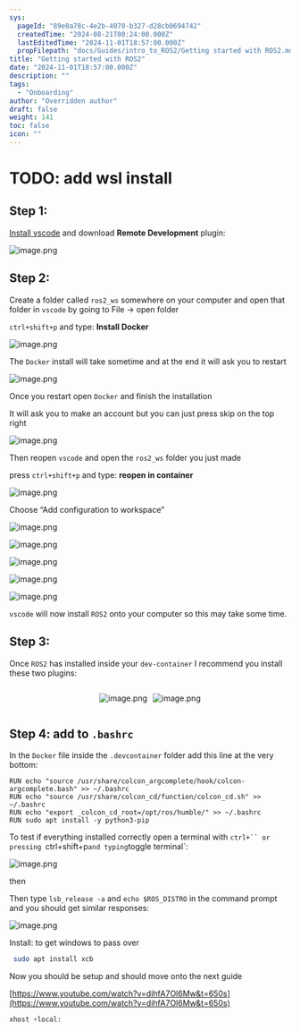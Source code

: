 ```yaml
---
sys:
  pageId: "89e0a78c-4e2b-4070-b327-d28cb0694742"
  createdTime: "2024-08-21T00:24:00.000Z"
  lastEditedTime: "2024-11-01T18:57:00.000Z"
  propFilepath: "docs/Guides/intro_to_ROS2/Getting started with ROS2.md"
title: "Getting started with ROS2"
date: "2024-11-01T18:57:00.000Z"
description: ""
tags:
  - "Onboarding"
author: "Overridden author"
draft: false
weight: 141
toc: false
icon: ""
---
```


# TODO: add wsl install

## Step 1:

[Install vscode](https://code.visualstudio.com/download) and download **Remote Development** plugin:

![image.png](https://prod-files-secure.s3.us-west-2.amazonaws.com/d518164a-d88e-44d1-a4ee-3adb3bd8bce0/efb52993-1881-4a40-b95e-6f020334f022/image.png?X-Amz-Algorithm=AWS4-HMAC-SHA256&X-Amz-Content-Sha256=UNSIGNED-PAYLOAD&X-Amz-Credential=ASIAZI2LB466W4344S76%2F20250329%2Fus-west-2%2Fs3%2Faws4_request&X-Amz-Date=20250329T090727Z&X-Amz-Expires=3600&X-Amz-Security-Token=IQoJb3JpZ2luX2VjEAkaCXVzLXdlc3QtMiJGMEQCID2ckGUk4YqiudbC12eVNjPXEfQlUixNU2cgmF0fMyGgAiBRm3m9A2PQBK7xat2TuhHiWkMOW3FRKqgTAfYofM9%2FPyr%2FAwhyEAAaDDYzNzQyMzE4MzgwNSIMR7DuAm8AJoYTGROuKtwD%2FV3HJBdplherN%2Ff5iqO3%2F8sLo2ND74uvzpLwYmEMl69i8hfsO7ZFLtGGCmZc87X%2BQIz2eaZMOvma6VeIQ%2Bfs%2BhbTR9Gnf2rAefPbkAtRgIDeJHtoZugZ6FfDnqUDdoufaYE%2BtfavB3C3ltzTGVj6tEAIB6k%2FTotbqTtoxlZgP5Xd2Of3seeJDdt9%2FvI3P9prA4oQLahq5IhBY5hQZPG9oNeXUVu72QuZ7KMh%2BFq6vNbQtWCICSGqUtS9y7hth52E64xocsksGvMGK1uKJ5v9tbvI3btum8u%2BOe7VNqn3QSnUQeElCQiDVF0atNMJ3QL3a5EgEuw9fdsssKVZsYmmFZie8jX6X0GOaskWLHs87zqc8ypkd%2BGXTde%2BNaJuQWSZR5NhJza74CdKEnlEm%2FH0ykjilwSW06UtFdmXOPj15mTlVgwDx%2B8HEvkS676jU0ASaDLNmBPRdiQIiCGb1V5sfZAww9kUm%2FFd5hvfpBxJs0VV9JHIKUVIGod2LOVWBH4XUXi3gcjO%2BgPmhy%2FegL6k%2BfbTVxelBUbC53TInezban0qEDs81CYMvTXE1SNBdok1pBMrYvEOZ6ULX4O3dRfadX4BtILu%2B37U8ypmigJGsJ6HfFURhTbCnGCwDTow0%2BKevwY6pgEqQ2GOVgTpmwufPdvfSQqPBUZRTv5ClCjbDAG6oxI%2Bw8hx7IukYBDCAF4yCjE7uaLrmP5DdZHXi068VYb3g9HnkHPgY46BEnvFhr8Q3IWTSy7GcPLjW89LN%2BhjXIdOv6JWHKlbkSN7HogkwvKpSwVouuii81a9fW9VtQuF18yoI8HQZ%2Br%2BeuUMnVu5ZxiJegF7DR7FBDBRVDbXgHf901xwwaPDBWsx&X-Amz-Signature=1e3823fb3459770d83ff0be5fb11cc85e4dacef3d90a43c6d8bbe6c29edaa71d&X-Amz-SignedHeaders=host&x-id=GetObject)

## Step 2:

Create a folder called `ros2_ws` somewhere on your computer and open that folder in `vscode` by going to File → open folder 

`ctrl+shift+p` and type: **Install Docker**

![image.png](https://prod-files-secure.s3.us-west-2.amazonaws.com/d518164a-d88e-44d1-a4ee-3adb3bd8bce0/2269dc0e-1cd5-47ff-bceb-c04ad9b2eab0/image.png?X-Amz-Algorithm=AWS4-HMAC-SHA256&X-Amz-Content-Sha256=UNSIGNED-PAYLOAD&X-Amz-Credential=ASIAZI2LB466W4344S76%2F20250329%2Fus-west-2%2Fs3%2Faws4_request&X-Amz-Date=20250329T090727Z&X-Amz-Expires=3600&X-Amz-Security-Token=IQoJb3JpZ2luX2VjEAkaCXVzLXdlc3QtMiJGMEQCID2ckGUk4YqiudbC12eVNjPXEfQlUixNU2cgmF0fMyGgAiBRm3m9A2PQBK7xat2TuhHiWkMOW3FRKqgTAfYofM9%2FPyr%2FAwhyEAAaDDYzNzQyMzE4MzgwNSIMR7DuAm8AJoYTGROuKtwD%2FV3HJBdplherN%2Ff5iqO3%2F8sLo2ND74uvzpLwYmEMl69i8hfsO7ZFLtGGCmZc87X%2BQIz2eaZMOvma6VeIQ%2Bfs%2BhbTR9Gnf2rAefPbkAtRgIDeJHtoZugZ6FfDnqUDdoufaYE%2BtfavB3C3ltzTGVj6tEAIB6k%2FTotbqTtoxlZgP5Xd2Of3seeJDdt9%2FvI3P9prA4oQLahq5IhBY5hQZPG9oNeXUVu72QuZ7KMh%2BFq6vNbQtWCICSGqUtS9y7hth52E64xocsksGvMGK1uKJ5v9tbvI3btum8u%2BOe7VNqn3QSnUQeElCQiDVF0atNMJ3QL3a5EgEuw9fdsssKVZsYmmFZie8jX6X0GOaskWLHs87zqc8ypkd%2BGXTde%2BNaJuQWSZR5NhJza74CdKEnlEm%2FH0ykjilwSW06UtFdmXOPj15mTlVgwDx%2B8HEvkS676jU0ASaDLNmBPRdiQIiCGb1V5sfZAww9kUm%2FFd5hvfpBxJs0VV9JHIKUVIGod2LOVWBH4XUXi3gcjO%2BgPmhy%2FegL6k%2BfbTVxelBUbC53TInezban0qEDs81CYMvTXE1SNBdok1pBMrYvEOZ6ULX4O3dRfadX4BtILu%2B37U8ypmigJGsJ6HfFURhTbCnGCwDTow0%2BKevwY6pgEqQ2GOVgTpmwufPdvfSQqPBUZRTv5ClCjbDAG6oxI%2Bw8hx7IukYBDCAF4yCjE7uaLrmP5DdZHXi068VYb3g9HnkHPgY46BEnvFhr8Q3IWTSy7GcPLjW89LN%2BhjXIdOv6JWHKlbkSN7HogkwvKpSwVouuii81a9fW9VtQuF18yoI8HQZ%2Br%2BeuUMnVu5ZxiJegF7DR7FBDBRVDbXgHf901xwwaPDBWsx&X-Amz-Signature=16da11417ecd8481ceffea1214c225f2b3778433c312dd4c96a88524f0d0d357&X-Amz-SignedHeaders=host&x-id=GetObject)

The `Docker` install will take sometime and at the end it will ask you to restart

![image.png](https://prod-files-secure.s3.us-west-2.amazonaws.com/d518164a-d88e-44d1-a4ee-3adb3bd8bce0/ed233f78-be33-4b1f-b89c-9c346c0e961e/image.png?X-Amz-Algorithm=AWS4-HMAC-SHA256&X-Amz-Content-Sha256=UNSIGNED-PAYLOAD&X-Amz-Credential=ASIAZI2LB466W4344S76%2F20250329%2Fus-west-2%2Fs3%2Faws4_request&X-Amz-Date=20250329T090727Z&X-Amz-Expires=3600&X-Amz-Security-Token=IQoJb3JpZ2luX2VjEAkaCXVzLXdlc3QtMiJGMEQCID2ckGUk4YqiudbC12eVNjPXEfQlUixNU2cgmF0fMyGgAiBRm3m9A2PQBK7xat2TuhHiWkMOW3FRKqgTAfYofM9%2FPyr%2FAwhyEAAaDDYzNzQyMzE4MzgwNSIMR7DuAm8AJoYTGROuKtwD%2FV3HJBdplherN%2Ff5iqO3%2F8sLo2ND74uvzpLwYmEMl69i8hfsO7ZFLtGGCmZc87X%2BQIz2eaZMOvma6VeIQ%2Bfs%2BhbTR9Gnf2rAefPbkAtRgIDeJHtoZugZ6FfDnqUDdoufaYE%2BtfavB3C3ltzTGVj6tEAIB6k%2FTotbqTtoxlZgP5Xd2Of3seeJDdt9%2FvI3P9prA4oQLahq5IhBY5hQZPG9oNeXUVu72QuZ7KMh%2BFq6vNbQtWCICSGqUtS9y7hth52E64xocsksGvMGK1uKJ5v9tbvI3btum8u%2BOe7VNqn3QSnUQeElCQiDVF0atNMJ3QL3a5EgEuw9fdsssKVZsYmmFZie8jX6X0GOaskWLHs87zqc8ypkd%2BGXTde%2BNaJuQWSZR5NhJza74CdKEnlEm%2FH0ykjilwSW06UtFdmXOPj15mTlVgwDx%2B8HEvkS676jU0ASaDLNmBPRdiQIiCGb1V5sfZAww9kUm%2FFd5hvfpBxJs0VV9JHIKUVIGod2LOVWBH4XUXi3gcjO%2BgPmhy%2FegL6k%2BfbTVxelBUbC53TInezban0qEDs81CYMvTXE1SNBdok1pBMrYvEOZ6ULX4O3dRfadX4BtILu%2B37U8ypmigJGsJ6HfFURhTbCnGCwDTow0%2BKevwY6pgEqQ2GOVgTpmwufPdvfSQqPBUZRTv5ClCjbDAG6oxI%2Bw8hx7IukYBDCAF4yCjE7uaLrmP5DdZHXi068VYb3g9HnkHPgY46BEnvFhr8Q3IWTSy7GcPLjW89LN%2BhjXIdOv6JWHKlbkSN7HogkwvKpSwVouuii81a9fW9VtQuF18yoI8HQZ%2Br%2BeuUMnVu5ZxiJegF7DR7FBDBRVDbXgHf901xwwaPDBWsx&X-Amz-Signature=ed2f52d3102ac741eb14fef65476ae73724a6f627eb51b48451f1a2c4b8c1e6a&X-Amz-SignedHeaders=host&x-id=GetObject)

Once you restart open `Docker` and finish the installation

It will ask you to make an account but you can just press skip on the top right

![image.png](https://prod-files-secure.s3.us-west-2.amazonaws.com/d518164a-d88e-44d1-a4ee-3adb3bd8bce0/21010ad9-1659-4fd9-9f59-9932a09b2a3d/image.png?X-Amz-Algorithm=AWS4-HMAC-SHA256&X-Amz-Content-Sha256=UNSIGNED-PAYLOAD&X-Amz-Credential=ASIAZI2LB466W4344S76%2F20250329%2Fus-west-2%2Fs3%2Faws4_request&X-Amz-Date=20250329T090727Z&X-Amz-Expires=3600&X-Amz-Security-Token=IQoJb3JpZ2luX2VjEAkaCXVzLXdlc3QtMiJGMEQCID2ckGUk4YqiudbC12eVNjPXEfQlUixNU2cgmF0fMyGgAiBRm3m9A2PQBK7xat2TuhHiWkMOW3FRKqgTAfYofM9%2FPyr%2FAwhyEAAaDDYzNzQyMzE4MzgwNSIMR7DuAm8AJoYTGROuKtwD%2FV3HJBdplherN%2Ff5iqO3%2F8sLo2ND74uvzpLwYmEMl69i8hfsO7ZFLtGGCmZc87X%2BQIz2eaZMOvma6VeIQ%2Bfs%2BhbTR9Gnf2rAefPbkAtRgIDeJHtoZugZ6FfDnqUDdoufaYE%2BtfavB3C3ltzTGVj6tEAIB6k%2FTotbqTtoxlZgP5Xd2Of3seeJDdt9%2FvI3P9prA4oQLahq5IhBY5hQZPG9oNeXUVu72QuZ7KMh%2BFq6vNbQtWCICSGqUtS9y7hth52E64xocsksGvMGK1uKJ5v9tbvI3btum8u%2BOe7VNqn3QSnUQeElCQiDVF0atNMJ3QL3a5EgEuw9fdsssKVZsYmmFZie8jX6X0GOaskWLHs87zqc8ypkd%2BGXTde%2BNaJuQWSZR5NhJza74CdKEnlEm%2FH0ykjilwSW06UtFdmXOPj15mTlVgwDx%2B8HEvkS676jU0ASaDLNmBPRdiQIiCGb1V5sfZAww9kUm%2FFd5hvfpBxJs0VV9JHIKUVIGod2LOVWBH4XUXi3gcjO%2BgPmhy%2FegL6k%2BfbTVxelBUbC53TInezban0qEDs81CYMvTXE1SNBdok1pBMrYvEOZ6ULX4O3dRfadX4BtILu%2B37U8ypmigJGsJ6HfFURhTbCnGCwDTow0%2BKevwY6pgEqQ2GOVgTpmwufPdvfSQqPBUZRTv5ClCjbDAG6oxI%2Bw8hx7IukYBDCAF4yCjE7uaLrmP5DdZHXi068VYb3g9HnkHPgY46BEnvFhr8Q3IWTSy7GcPLjW89LN%2BhjXIdOv6JWHKlbkSN7HogkwvKpSwVouuii81a9fW9VtQuF18yoI8HQZ%2Br%2BeuUMnVu5ZxiJegF7DR7FBDBRVDbXgHf901xwwaPDBWsx&X-Amz-Signature=d698b75172e5903be5cbc9356b205d71e2a55951adb624b35b9f19799ee76244&X-Amz-SignedHeaders=host&x-id=GetObject)

Then reopen `vscode` and open the `ros2_ws` folder you just made

press `ctrl+shift+p` and type: **reopen in container**

![image.png](https://prod-files-secure.s3.us-west-2.amazonaws.com/d518164a-d88e-44d1-a4ee-3adb3bd8bce0/4e93b8c2-41ad-488c-8095-c74205196118/image.png?X-Amz-Algorithm=AWS4-HMAC-SHA256&X-Amz-Content-Sha256=UNSIGNED-PAYLOAD&X-Amz-Credential=ASIAZI2LB466W4344S76%2F20250329%2Fus-west-2%2Fs3%2Faws4_request&X-Amz-Date=20250329T090727Z&X-Amz-Expires=3600&X-Amz-Security-Token=IQoJb3JpZ2luX2VjEAkaCXVzLXdlc3QtMiJGMEQCID2ckGUk4YqiudbC12eVNjPXEfQlUixNU2cgmF0fMyGgAiBRm3m9A2PQBK7xat2TuhHiWkMOW3FRKqgTAfYofM9%2FPyr%2FAwhyEAAaDDYzNzQyMzE4MzgwNSIMR7DuAm8AJoYTGROuKtwD%2FV3HJBdplherN%2Ff5iqO3%2F8sLo2ND74uvzpLwYmEMl69i8hfsO7ZFLtGGCmZc87X%2BQIz2eaZMOvma6VeIQ%2Bfs%2BhbTR9Gnf2rAefPbkAtRgIDeJHtoZugZ6FfDnqUDdoufaYE%2BtfavB3C3ltzTGVj6tEAIB6k%2FTotbqTtoxlZgP5Xd2Of3seeJDdt9%2FvI3P9prA4oQLahq5IhBY5hQZPG9oNeXUVu72QuZ7KMh%2BFq6vNbQtWCICSGqUtS9y7hth52E64xocsksGvMGK1uKJ5v9tbvI3btum8u%2BOe7VNqn3QSnUQeElCQiDVF0atNMJ3QL3a5EgEuw9fdsssKVZsYmmFZie8jX6X0GOaskWLHs87zqc8ypkd%2BGXTde%2BNaJuQWSZR5NhJza74CdKEnlEm%2FH0ykjilwSW06UtFdmXOPj15mTlVgwDx%2B8HEvkS676jU0ASaDLNmBPRdiQIiCGb1V5sfZAww9kUm%2FFd5hvfpBxJs0VV9JHIKUVIGod2LOVWBH4XUXi3gcjO%2BgPmhy%2FegL6k%2BfbTVxelBUbC53TInezban0qEDs81CYMvTXE1SNBdok1pBMrYvEOZ6ULX4O3dRfadX4BtILu%2B37U8ypmigJGsJ6HfFURhTbCnGCwDTow0%2BKevwY6pgEqQ2GOVgTpmwufPdvfSQqPBUZRTv5ClCjbDAG6oxI%2Bw8hx7IukYBDCAF4yCjE7uaLrmP5DdZHXi068VYb3g9HnkHPgY46BEnvFhr8Q3IWTSy7GcPLjW89LN%2BhjXIdOv6JWHKlbkSN7HogkwvKpSwVouuii81a9fW9VtQuF18yoI8HQZ%2Br%2BeuUMnVu5ZxiJegF7DR7FBDBRVDbXgHf901xwwaPDBWsx&X-Amz-Signature=7117e33e6366713f330f2091f24760068ecc3c940ba40f3c658d56c49ace4da2&X-Amz-SignedHeaders=host&x-id=GetObject)

Choose “Add configuration to workspace”

![image.png](https://prod-files-secure.s3.us-west-2.amazonaws.com/d518164a-d88e-44d1-a4ee-3adb3bd8bce0/9560b282-5060-4989-ba37-97e7b2c22476/image.png?X-Amz-Algorithm=AWS4-HMAC-SHA256&X-Amz-Content-Sha256=UNSIGNED-PAYLOAD&X-Amz-Credential=ASIAZI2LB466W4344S76%2F20250329%2Fus-west-2%2Fs3%2Faws4_request&X-Amz-Date=20250329T090727Z&X-Amz-Expires=3600&X-Amz-Security-Token=IQoJb3JpZ2luX2VjEAkaCXVzLXdlc3QtMiJGMEQCID2ckGUk4YqiudbC12eVNjPXEfQlUixNU2cgmF0fMyGgAiBRm3m9A2PQBK7xat2TuhHiWkMOW3FRKqgTAfYofM9%2FPyr%2FAwhyEAAaDDYzNzQyMzE4MzgwNSIMR7DuAm8AJoYTGROuKtwD%2FV3HJBdplherN%2Ff5iqO3%2F8sLo2ND74uvzpLwYmEMl69i8hfsO7ZFLtGGCmZc87X%2BQIz2eaZMOvma6VeIQ%2Bfs%2BhbTR9Gnf2rAefPbkAtRgIDeJHtoZugZ6FfDnqUDdoufaYE%2BtfavB3C3ltzTGVj6tEAIB6k%2FTotbqTtoxlZgP5Xd2Of3seeJDdt9%2FvI3P9prA4oQLahq5IhBY5hQZPG9oNeXUVu72QuZ7KMh%2BFq6vNbQtWCICSGqUtS9y7hth52E64xocsksGvMGK1uKJ5v9tbvI3btum8u%2BOe7VNqn3QSnUQeElCQiDVF0atNMJ3QL3a5EgEuw9fdsssKVZsYmmFZie8jX6X0GOaskWLHs87zqc8ypkd%2BGXTde%2BNaJuQWSZR5NhJza74CdKEnlEm%2FH0ykjilwSW06UtFdmXOPj15mTlVgwDx%2B8HEvkS676jU0ASaDLNmBPRdiQIiCGb1V5sfZAww9kUm%2FFd5hvfpBxJs0VV9JHIKUVIGod2LOVWBH4XUXi3gcjO%2BgPmhy%2FegL6k%2BfbTVxelBUbC53TInezban0qEDs81CYMvTXE1SNBdok1pBMrYvEOZ6ULX4O3dRfadX4BtILu%2B37U8ypmigJGsJ6HfFURhTbCnGCwDTow0%2BKevwY6pgEqQ2GOVgTpmwufPdvfSQqPBUZRTv5ClCjbDAG6oxI%2Bw8hx7IukYBDCAF4yCjE7uaLrmP5DdZHXi068VYb3g9HnkHPgY46BEnvFhr8Q3IWTSy7GcPLjW89LN%2BhjXIdOv6JWHKlbkSN7HogkwvKpSwVouuii81a9fW9VtQuF18yoI8HQZ%2Br%2BeuUMnVu5ZxiJegF7DR7FBDBRVDbXgHf901xwwaPDBWsx&X-Amz-Signature=6049b73e466e843033e099a7dfe251f6fec80cdb3a200aa1dcd2b394e2a0af52&X-Amz-SignedHeaders=host&x-id=GetObject)

![image.png](https://prod-files-secure.s3.us-west-2.amazonaws.com/d518164a-d88e-44d1-a4ee-3adb3bd8bce0/2ee63f81-886b-48e8-a553-dc6e5eac99e4/image.png?X-Amz-Algorithm=AWS4-HMAC-SHA256&X-Amz-Content-Sha256=UNSIGNED-PAYLOAD&X-Amz-Credential=ASIAZI2LB466W4344S76%2F20250329%2Fus-west-2%2Fs3%2Faws4_request&X-Amz-Date=20250329T090727Z&X-Amz-Expires=3600&X-Amz-Security-Token=IQoJb3JpZ2luX2VjEAkaCXVzLXdlc3QtMiJGMEQCID2ckGUk4YqiudbC12eVNjPXEfQlUixNU2cgmF0fMyGgAiBRm3m9A2PQBK7xat2TuhHiWkMOW3FRKqgTAfYofM9%2FPyr%2FAwhyEAAaDDYzNzQyMzE4MzgwNSIMR7DuAm8AJoYTGROuKtwD%2FV3HJBdplherN%2Ff5iqO3%2F8sLo2ND74uvzpLwYmEMl69i8hfsO7ZFLtGGCmZc87X%2BQIz2eaZMOvma6VeIQ%2Bfs%2BhbTR9Gnf2rAefPbkAtRgIDeJHtoZugZ6FfDnqUDdoufaYE%2BtfavB3C3ltzTGVj6tEAIB6k%2FTotbqTtoxlZgP5Xd2Of3seeJDdt9%2FvI3P9prA4oQLahq5IhBY5hQZPG9oNeXUVu72QuZ7KMh%2BFq6vNbQtWCICSGqUtS9y7hth52E64xocsksGvMGK1uKJ5v9tbvI3btum8u%2BOe7VNqn3QSnUQeElCQiDVF0atNMJ3QL3a5EgEuw9fdsssKVZsYmmFZie8jX6X0GOaskWLHs87zqc8ypkd%2BGXTde%2BNaJuQWSZR5NhJza74CdKEnlEm%2FH0ykjilwSW06UtFdmXOPj15mTlVgwDx%2B8HEvkS676jU0ASaDLNmBPRdiQIiCGb1V5sfZAww9kUm%2FFd5hvfpBxJs0VV9JHIKUVIGod2LOVWBH4XUXi3gcjO%2BgPmhy%2FegL6k%2BfbTVxelBUbC53TInezban0qEDs81CYMvTXE1SNBdok1pBMrYvEOZ6ULX4O3dRfadX4BtILu%2B37U8ypmigJGsJ6HfFURhTbCnGCwDTow0%2BKevwY6pgEqQ2GOVgTpmwufPdvfSQqPBUZRTv5ClCjbDAG6oxI%2Bw8hx7IukYBDCAF4yCjE7uaLrmP5DdZHXi068VYb3g9HnkHPgY46BEnvFhr8Q3IWTSy7GcPLjW89LN%2BhjXIdOv6JWHKlbkSN7HogkwvKpSwVouuii81a9fW9VtQuF18yoI8HQZ%2Br%2BeuUMnVu5ZxiJegF7DR7FBDBRVDbXgHf901xwwaPDBWsx&X-Amz-Signature=1810ba0b398bcdc78709370bc6f6c70217bc8c1f40ae75d7e635dd43be76cb39&X-Amz-SignedHeaders=host&x-id=GetObject)

![image.png](https://prod-files-secure.s3.us-west-2.amazonaws.com/d518164a-d88e-44d1-a4ee-3adb3bd8bce0/ae1580b2-b048-407e-aed9-b584224a7a04/image.png?X-Amz-Algorithm=AWS4-HMAC-SHA256&X-Amz-Content-Sha256=UNSIGNED-PAYLOAD&X-Amz-Credential=ASIAZI2LB466W4344S76%2F20250329%2Fus-west-2%2Fs3%2Faws4_request&X-Amz-Date=20250329T090727Z&X-Amz-Expires=3600&X-Amz-Security-Token=IQoJb3JpZ2luX2VjEAkaCXVzLXdlc3QtMiJGMEQCID2ckGUk4YqiudbC12eVNjPXEfQlUixNU2cgmF0fMyGgAiBRm3m9A2PQBK7xat2TuhHiWkMOW3FRKqgTAfYofM9%2FPyr%2FAwhyEAAaDDYzNzQyMzE4MzgwNSIMR7DuAm8AJoYTGROuKtwD%2FV3HJBdplherN%2Ff5iqO3%2F8sLo2ND74uvzpLwYmEMl69i8hfsO7ZFLtGGCmZc87X%2BQIz2eaZMOvma6VeIQ%2Bfs%2BhbTR9Gnf2rAefPbkAtRgIDeJHtoZugZ6FfDnqUDdoufaYE%2BtfavB3C3ltzTGVj6tEAIB6k%2FTotbqTtoxlZgP5Xd2Of3seeJDdt9%2FvI3P9prA4oQLahq5IhBY5hQZPG9oNeXUVu72QuZ7KMh%2BFq6vNbQtWCICSGqUtS9y7hth52E64xocsksGvMGK1uKJ5v9tbvI3btum8u%2BOe7VNqn3QSnUQeElCQiDVF0atNMJ3QL3a5EgEuw9fdsssKVZsYmmFZie8jX6X0GOaskWLHs87zqc8ypkd%2BGXTde%2BNaJuQWSZR5NhJza74CdKEnlEm%2FH0ykjilwSW06UtFdmXOPj15mTlVgwDx%2B8HEvkS676jU0ASaDLNmBPRdiQIiCGb1V5sfZAww9kUm%2FFd5hvfpBxJs0VV9JHIKUVIGod2LOVWBH4XUXi3gcjO%2BgPmhy%2FegL6k%2BfbTVxelBUbC53TInezban0qEDs81CYMvTXE1SNBdok1pBMrYvEOZ6ULX4O3dRfadX4BtILu%2B37U8ypmigJGsJ6HfFURhTbCnGCwDTow0%2BKevwY6pgEqQ2GOVgTpmwufPdvfSQqPBUZRTv5ClCjbDAG6oxI%2Bw8hx7IukYBDCAF4yCjE7uaLrmP5DdZHXi068VYb3g9HnkHPgY46BEnvFhr8Q3IWTSy7GcPLjW89LN%2BhjXIdOv6JWHKlbkSN7HogkwvKpSwVouuii81a9fW9VtQuF18yoI8HQZ%2Br%2BeuUMnVu5ZxiJegF7DR7FBDBRVDbXgHf901xwwaPDBWsx&X-Amz-Signature=0d67128e4b59f92437076ae7900ce1a868639dce8ca6dea3508f3b92f188fc99&X-Amz-SignedHeaders=host&x-id=GetObject)

![image.png](https://prod-files-secure.s3.us-west-2.amazonaws.com/d518164a-d88e-44d1-a4ee-3adb3bd8bce0/53255b28-f75e-430f-b9e3-c0ac8577e42b/image.png?X-Amz-Algorithm=AWS4-HMAC-SHA256&X-Amz-Content-Sha256=UNSIGNED-PAYLOAD&X-Amz-Credential=ASIAZI2LB466W4344S76%2F20250329%2Fus-west-2%2Fs3%2Faws4_request&X-Amz-Date=20250329T090727Z&X-Amz-Expires=3600&X-Amz-Security-Token=IQoJb3JpZ2luX2VjEAkaCXVzLXdlc3QtMiJGMEQCID2ckGUk4YqiudbC12eVNjPXEfQlUixNU2cgmF0fMyGgAiBRm3m9A2PQBK7xat2TuhHiWkMOW3FRKqgTAfYofM9%2FPyr%2FAwhyEAAaDDYzNzQyMzE4MzgwNSIMR7DuAm8AJoYTGROuKtwD%2FV3HJBdplherN%2Ff5iqO3%2F8sLo2ND74uvzpLwYmEMl69i8hfsO7ZFLtGGCmZc87X%2BQIz2eaZMOvma6VeIQ%2Bfs%2BhbTR9Gnf2rAefPbkAtRgIDeJHtoZugZ6FfDnqUDdoufaYE%2BtfavB3C3ltzTGVj6tEAIB6k%2FTotbqTtoxlZgP5Xd2Of3seeJDdt9%2FvI3P9prA4oQLahq5IhBY5hQZPG9oNeXUVu72QuZ7KMh%2BFq6vNbQtWCICSGqUtS9y7hth52E64xocsksGvMGK1uKJ5v9tbvI3btum8u%2BOe7VNqn3QSnUQeElCQiDVF0atNMJ3QL3a5EgEuw9fdsssKVZsYmmFZie8jX6X0GOaskWLHs87zqc8ypkd%2BGXTde%2BNaJuQWSZR5NhJza74CdKEnlEm%2FH0ykjilwSW06UtFdmXOPj15mTlVgwDx%2B8HEvkS676jU0ASaDLNmBPRdiQIiCGb1V5sfZAww9kUm%2FFd5hvfpBxJs0VV9JHIKUVIGod2LOVWBH4XUXi3gcjO%2BgPmhy%2FegL6k%2BfbTVxelBUbC53TInezban0qEDs81CYMvTXE1SNBdok1pBMrYvEOZ6ULX4O3dRfadX4BtILu%2B37U8ypmigJGsJ6HfFURhTbCnGCwDTow0%2BKevwY6pgEqQ2GOVgTpmwufPdvfSQqPBUZRTv5ClCjbDAG6oxI%2Bw8hx7IukYBDCAF4yCjE7uaLrmP5DdZHXi068VYb3g9HnkHPgY46BEnvFhr8Q3IWTSy7GcPLjW89LN%2BhjXIdOv6JWHKlbkSN7HogkwvKpSwVouuii81a9fW9VtQuF18yoI8HQZ%2Br%2BeuUMnVu5ZxiJegF7DR7FBDBRVDbXgHf901xwwaPDBWsx&X-Amz-Signature=4ca9bab410d3d3087a5158a0524cdaa295c011285bbc21ab40d3b55ccdd8177e&X-Amz-SignedHeaders=host&x-id=GetObject)

![image.png](https://prod-files-secure.s3.us-west-2.amazonaws.com/d518164a-d88e-44d1-a4ee-3adb3bd8bce0/7c562767-5af9-4ffb-97d1-327bcdf4ee00/image.png?X-Amz-Algorithm=AWS4-HMAC-SHA256&X-Amz-Content-Sha256=UNSIGNED-PAYLOAD&X-Amz-Credential=ASIAZI2LB466W4344S76%2F20250329%2Fus-west-2%2Fs3%2Faws4_request&X-Amz-Date=20250329T090727Z&X-Amz-Expires=3600&X-Amz-Security-Token=IQoJb3JpZ2luX2VjEAkaCXVzLXdlc3QtMiJGMEQCID2ckGUk4YqiudbC12eVNjPXEfQlUixNU2cgmF0fMyGgAiBRm3m9A2PQBK7xat2TuhHiWkMOW3FRKqgTAfYofM9%2FPyr%2FAwhyEAAaDDYzNzQyMzE4MzgwNSIMR7DuAm8AJoYTGROuKtwD%2FV3HJBdplherN%2Ff5iqO3%2F8sLo2ND74uvzpLwYmEMl69i8hfsO7ZFLtGGCmZc87X%2BQIz2eaZMOvma6VeIQ%2Bfs%2BhbTR9Gnf2rAefPbkAtRgIDeJHtoZugZ6FfDnqUDdoufaYE%2BtfavB3C3ltzTGVj6tEAIB6k%2FTotbqTtoxlZgP5Xd2Of3seeJDdt9%2FvI3P9prA4oQLahq5IhBY5hQZPG9oNeXUVu72QuZ7KMh%2BFq6vNbQtWCICSGqUtS9y7hth52E64xocsksGvMGK1uKJ5v9tbvI3btum8u%2BOe7VNqn3QSnUQeElCQiDVF0atNMJ3QL3a5EgEuw9fdsssKVZsYmmFZie8jX6X0GOaskWLHs87zqc8ypkd%2BGXTde%2BNaJuQWSZR5NhJza74CdKEnlEm%2FH0ykjilwSW06UtFdmXOPj15mTlVgwDx%2B8HEvkS676jU0ASaDLNmBPRdiQIiCGb1V5sfZAww9kUm%2FFd5hvfpBxJs0VV9JHIKUVIGod2LOVWBH4XUXi3gcjO%2BgPmhy%2FegL6k%2BfbTVxelBUbC53TInezban0qEDs81CYMvTXE1SNBdok1pBMrYvEOZ6ULX4O3dRfadX4BtILu%2B37U8ypmigJGsJ6HfFURhTbCnGCwDTow0%2BKevwY6pgEqQ2GOVgTpmwufPdvfSQqPBUZRTv5ClCjbDAG6oxI%2Bw8hx7IukYBDCAF4yCjE7uaLrmP5DdZHXi068VYb3g9HnkHPgY46BEnvFhr8Q3IWTSy7GcPLjW89LN%2BhjXIdOv6JWHKlbkSN7HogkwvKpSwVouuii81a9fW9VtQuF18yoI8HQZ%2Br%2BeuUMnVu5ZxiJegF7DR7FBDBRVDbXgHf901xwwaPDBWsx&X-Amz-Signature=ff75f1e4eedc9c94e12f20311895b7691f2697a2e198dcf6b5c2e24e4106b580&X-Amz-SignedHeaders=host&x-id=GetObject)

`vscode` will now install `ROS2` onto your computer so this may take some time.

## Step 3:

Once `ROS2` has installed inside your `dev-container` I recommend you install these two plugins:

<div style="display: flex;flex-direction: row; column-gap:10px; max-width: 630px;justify-content: center;">
<div>

![image.png](https://prod-files-secure.s3.us-west-2.amazonaws.com/d518164a-d88e-44d1-a4ee-3adb3bd8bce0/3fc3d550-5a54-4ba1-ba6b-faa01cdb7369/image.png?X-Amz-Algorithm=AWS4-HMAC-SHA256&X-Amz-Content-Sha256=UNSIGNED-PAYLOAD&X-Amz-Credential=ASIAZI2LB46636VPKNQQ%2F20250329%2Fus-west-2%2Fs3%2Faws4_request&X-Amz-Date=20250329T090729Z&X-Amz-Expires=3600&X-Amz-Security-Token=IQoJb3JpZ2luX2VjEAkaCXVzLXdlc3QtMiJIMEYCIQDniT0jy1elT5C2ncojspjRCrczaJByMCDm%2B%2BNxFMY9qAIhAN9T8L%2BywHhl8jXTv3rF3ONTEkiz6nNDP9bZ4SWMbmpRKv8DCHIQABoMNjM3NDIzMTgzODA1IgyTT7kDfRiYHw6kHZ0q3AMERxdvhEHOTs6Q38Of3W5I2aAF2adx1%2Fa6baDBCNerab7DuK2QnWMfEfQKBo%2B3qXUmO4lEBkPCmUp5nuh%2B82lgudqrNl1XQGpWSl308OmMJ%2FuSLgu5S52ic1dLN1XXX3JPyMzk4jva31WsJqRwTrj7V7U2zvGq%2FEyM19eHU%2BV1GnyJ0BHMxmwAcG8hbQ%2F1ZC55RVR%2F6fTb%2B9OvD9FbKRO%2FJp9BhHgtqqNdnK8M5FtJmfPN3N%2BbS5zBl7w3BN18gzg7ms29oIG7OOWiigBiBYHXRaIxSQP8Mw4K6fjsPNzHZneonmN4fJlx9jmHd3lDiJkP7I1Y1Xcs5jsM9N5Qp0p39I0jBOlW%2B9hYn4r9Mv4QkBBLV3%2FuWOGVW7LFvRTN1ivE7QG6RkYpS8BUzhZkpspbTQA9IF6NvEZ48ElXYvSLNm%2BBcl9wHPbWC%2BGR4uO%2FXAB6ILWaFK6ofb5uENrj1klAkOFij2eLhnwSqZ5%2FCa9eGvaYP9fKCiiswrK3ZlpfMQQpJvXv74lirkHI20Ex%2BIKVlv%2ByGneTCOztItzPU8w12%2FfqNlHyH%2B5toFkHg6Tas1NpKL8aZIYMgXaeun78n%2FxNCp%2F04%2BMgVxQoBj4APRA1xySSrUOBVpODMypGgTC94p6%2FBjqkAYMoWGo2F9Z1V%2B2TVKmfBa%2FCkcaOWz%2FSI8hTbcR6RSuJuZfG69h6HqfDI9XM2uMruYVEpsY9jEo4DQ3cX%2FQCGAuvSGhMfE6fjvFR%2BwFVJEapAy21fOej1anTp0jccDAJ5AIe0EtWeMfoQ5A9XbfZe7oC7TpJ2oe%2BffK08lRMERBDX17JLZ%2BXejmmPlYqtD7qpFR0yyxelIxqP35MmZ6bH%2BHsd%2BVU&X-Amz-Signature=9877b9a9fe5e17f08d6d8ebce1fc3472e6db210ee50762619620f94387daafe0&X-Amz-SignedHeaders=host&x-id=GetObject)

</div>
<div>

![image.png](https://prod-files-secure.s3.us-west-2.amazonaws.com/d518164a-d88e-44d1-a4ee-3adb3bd8bce0/d994cc66-13c2-4093-a5a3-f84cf4601a82/image.png?X-Amz-Algorithm=AWS4-HMAC-SHA256&X-Amz-Content-Sha256=UNSIGNED-PAYLOAD&X-Amz-Credential=ASIAZI2LB466SBOQSBTD%2F20250329%2Fus-west-2%2Fs3%2Faws4_request&X-Amz-Date=20250329T090729Z&X-Amz-Expires=3600&X-Amz-Security-Token=IQoJb3JpZ2luX2VjEAkaCXVzLXdlc3QtMiJHMEUCIEstrMMCumxjWI8RAgBtW%2Bgnf2z14TTfCwczeiCycZFJAiEA7rjixPxfGC5JmmVxn5WvfDPdnj%2FziGDblTOBfIu2q3oq%2FwMIchAAGgw2Mzc0MjMxODM4MDUiDJKxeO6ZFCVCc%2B%2FJcircA%2BzzRVEVl6q%2FkCZ9NCG8tunb3e92kDYuDujgxqIShHzLGqJpchbhqea9myaKmOXQmwrkQS0mDuLMxW6CEApUl1sp1Njto0mRfP%2Byk5yzAGJ5JKxGrwruz0UwbU8O4Q%2BJ1SMLGny2QlCWcxxLOM4zzBFbfTSvtSG8Y%2FG43kGJZ%2B9AhBco8dLdisjkLVq3V0wvWz%2FSE7C808RU%2Fc%2FQPnCABIRleKmcepy74Jz%2FO7uQEIRjvC8Ee7YmEghDxPGYga8gsn50f7agwNxiN88yQx%2Fl277CkzsZxKBtSwiI6%2BHxmVRfPgHcgA1O1Sy9aeEgghJfh4mrE5MzT0AQN7cHU0R71QzGeqWQPSsjVxmzGNSb0OqTNHblbfJQ0nrMTbfMo9H%2FVzGlXrQbcb8oW7ADaeZAgx4vMv9bfBG9ZKWPI3Vr%2BfM9541QTGbpOjKzYFxmIE3ONeRRrWkyzxMfcXFVf9sC1WcX4UJ%2B%2BfixxtxjVZo0t2dvhVlzOUuJHzyN%2FIEq%2FXXeFejndRJF4ChwMK1%2F8QkRFStXF2k5HKcYtvySVQ%2B5dBkOi0uhL9I4qtAC%2F%2Fe%2BWsr6zuZmMfAB%2BqG3%2BMLuEibtCeTn7pj%2BO5MAd0BOvpALLp7IbVg%2FYOFDIEZKcYpdMNDinr8GOqUBTtjaWkz8wkIdEG4ZJ1y2yag95kUWHondsNNoCvBR6fzLb5BD264xS8EbGjJ6wrbD2F%2BSQcy51zN7Q%2FmDjSeeW9k%2B%2F98N%2F%2BBrJJbOar1Dfuog6XvR2cHmdb0sGDtI2w2Cm54Y3qWQJgYCP9kZPHd6f6BCfp%2BUQlEaE5KuipkE0xelIoJVANjX9YucIc7LIB8HMUG%2BCWIxB%2BCUym%2BjWnGMbbm37UJj&X-Amz-Signature=bfdd0914015e82a426e67f4ef6878d05942767cffe1e2be2ac90c3770686e4b7&X-Amz-SignedHeaders=host&x-id=GetObject)

</div>
</div>

## Step 4: add to `.bashrc`

In the `Docker` file inside the `.devcontainer` folder add this line at the very bottom: 

```docker
RUN echo "source /usr/share/colcon_argcomplete/hook/colcon-argcomplete.bash" >> ~/.bashrc
RUN echo "source /usr/share/colcon_cd/function/colcon_cd.sh" >> ~/.bashrc
RUN echo "export _colcon_cd_root=/opt/ros/humble/" >> ~/.bashrc
RUN sudo apt install -y python3-pip 
```

To test if everything installed correctly open a terminal with `ctrl+`` or pressing `ctrl+shift+p` and typing `toggle terminal`:

![image.png](https://prod-files-secure.s3.us-west-2.amazonaws.com/d518164a-d88e-44d1-a4ee-3adb3bd8bce0/6a4943d8-b04e-4c02-9a58-775f3384d1a5/image.png?X-Amz-Algorithm=AWS4-HMAC-SHA256&X-Amz-Content-Sha256=UNSIGNED-PAYLOAD&X-Amz-Credential=ASIAZI2LB466W4344S76%2F20250329%2Fus-west-2%2Fs3%2Faws4_request&X-Amz-Date=20250329T090727Z&X-Amz-Expires=3600&X-Amz-Security-Token=IQoJb3JpZ2luX2VjEAkaCXVzLXdlc3QtMiJGMEQCID2ckGUk4YqiudbC12eVNjPXEfQlUixNU2cgmF0fMyGgAiBRm3m9A2PQBK7xat2TuhHiWkMOW3FRKqgTAfYofM9%2FPyr%2FAwhyEAAaDDYzNzQyMzE4MzgwNSIMR7DuAm8AJoYTGROuKtwD%2FV3HJBdplherN%2Ff5iqO3%2F8sLo2ND74uvzpLwYmEMl69i8hfsO7ZFLtGGCmZc87X%2BQIz2eaZMOvma6VeIQ%2Bfs%2BhbTR9Gnf2rAefPbkAtRgIDeJHtoZugZ6FfDnqUDdoufaYE%2BtfavB3C3ltzTGVj6tEAIB6k%2FTotbqTtoxlZgP5Xd2Of3seeJDdt9%2FvI3P9prA4oQLahq5IhBY5hQZPG9oNeXUVu72QuZ7KMh%2BFq6vNbQtWCICSGqUtS9y7hth52E64xocsksGvMGK1uKJ5v9tbvI3btum8u%2BOe7VNqn3QSnUQeElCQiDVF0atNMJ3QL3a5EgEuw9fdsssKVZsYmmFZie8jX6X0GOaskWLHs87zqc8ypkd%2BGXTde%2BNaJuQWSZR5NhJza74CdKEnlEm%2FH0ykjilwSW06UtFdmXOPj15mTlVgwDx%2B8HEvkS676jU0ASaDLNmBPRdiQIiCGb1V5sfZAww9kUm%2FFd5hvfpBxJs0VV9JHIKUVIGod2LOVWBH4XUXi3gcjO%2BgPmhy%2FegL6k%2BfbTVxelBUbC53TInezban0qEDs81CYMvTXE1SNBdok1pBMrYvEOZ6ULX4O3dRfadX4BtILu%2B37U8ypmigJGsJ6HfFURhTbCnGCwDTow0%2BKevwY6pgEqQ2GOVgTpmwufPdvfSQqPBUZRTv5ClCjbDAG6oxI%2Bw8hx7IukYBDCAF4yCjE7uaLrmP5DdZHXi068VYb3g9HnkHPgY46BEnvFhr8Q3IWTSy7GcPLjW89LN%2BhjXIdOv6JWHKlbkSN7HogkwvKpSwVouuii81a9fW9VtQuF18yoI8HQZ%2Br%2BeuUMnVu5ZxiJegF7DR7FBDBRVDbXgHf901xwwaPDBWsx&X-Amz-Signature=6291ba6d11c1cca6bac78b65411b294ffe02240e65b77c33d26ab682f0115eaf&X-Amz-SignedHeaders=host&x-id=GetObject)

then 

Then type `lsb_release -a` and `echo $ROS_DISTRO` in the command prompt and you should get similar responses:

![image.png](https://prod-files-secure.s3.us-west-2.amazonaws.com/d518164a-d88e-44d1-a4ee-3adb3bd8bce0/3e635dec-a805-4e85-8b9e-d000e5b71a4e/image.png?X-Amz-Algorithm=AWS4-HMAC-SHA256&X-Amz-Content-Sha256=UNSIGNED-PAYLOAD&X-Amz-Credential=ASIAZI2LB466W4344S76%2F20250329%2Fus-west-2%2Fs3%2Faws4_request&X-Amz-Date=20250329T090727Z&X-Amz-Expires=3600&X-Amz-Security-Token=IQoJb3JpZ2luX2VjEAkaCXVzLXdlc3QtMiJGMEQCID2ckGUk4YqiudbC12eVNjPXEfQlUixNU2cgmF0fMyGgAiBRm3m9A2PQBK7xat2TuhHiWkMOW3FRKqgTAfYofM9%2FPyr%2FAwhyEAAaDDYzNzQyMzE4MzgwNSIMR7DuAm8AJoYTGROuKtwD%2FV3HJBdplherN%2Ff5iqO3%2F8sLo2ND74uvzpLwYmEMl69i8hfsO7ZFLtGGCmZc87X%2BQIz2eaZMOvma6VeIQ%2Bfs%2BhbTR9Gnf2rAefPbkAtRgIDeJHtoZugZ6FfDnqUDdoufaYE%2BtfavB3C3ltzTGVj6tEAIB6k%2FTotbqTtoxlZgP5Xd2Of3seeJDdt9%2FvI3P9prA4oQLahq5IhBY5hQZPG9oNeXUVu72QuZ7KMh%2BFq6vNbQtWCICSGqUtS9y7hth52E64xocsksGvMGK1uKJ5v9tbvI3btum8u%2BOe7VNqn3QSnUQeElCQiDVF0atNMJ3QL3a5EgEuw9fdsssKVZsYmmFZie8jX6X0GOaskWLHs87zqc8ypkd%2BGXTde%2BNaJuQWSZR5NhJza74CdKEnlEm%2FH0ykjilwSW06UtFdmXOPj15mTlVgwDx%2B8HEvkS676jU0ASaDLNmBPRdiQIiCGb1V5sfZAww9kUm%2FFd5hvfpBxJs0VV9JHIKUVIGod2LOVWBH4XUXi3gcjO%2BgPmhy%2FegL6k%2BfbTVxelBUbC53TInezban0qEDs81CYMvTXE1SNBdok1pBMrYvEOZ6ULX4O3dRfadX4BtILu%2B37U8ypmigJGsJ6HfFURhTbCnGCwDTow0%2BKevwY6pgEqQ2GOVgTpmwufPdvfSQqPBUZRTv5ClCjbDAG6oxI%2Bw8hx7IukYBDCAF4yCjE7uaLrmP5DdZHXi068VYb3g9HnkHPgY46BEnvFhr8Q3IWTSy7GcPLjW89LN%2BhjXIdOv6JWHKlbkSN7HogkwvKpSwVouuii81a9fW9VtQuF18yoI8HQZ%2Br%2BeuUMnVu5ZxiJegF7DR7FBDBRVDbXgHf901xwwaPDBWsx&X-Amz-Signature=0d0a38cbfc28c2f4aa25146673f017733648d0219cd866a56765e05b8aa63f04&X-Amz-SignedHeaders=host&x-id=GetObject)

Install:  to get windows to pass over

```bash
 sudo apt install xcb
```

Now you should be setup and should move onto the next guide 

[https://www.youtube.com/watch?v=dihfA7Ol6Mw&t=650s](https://www.youtube.com/watch?v=dihfA7Ol6Mw&t=650s)

```python
xhost +local:
```

